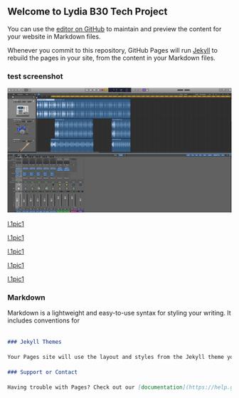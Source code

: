 ## Welcome to Lydia B30 Tech Project

You can use the [editor on GitHub](https://github.com/alysicmuse/alysicmuse.github.io/edit/master/README.md) to maintain and preview the content for your website in Markdown files.

Whenever you commit to this repository, GitHub Pages will run [Jekyll](https://jekyllrb.com/) to rebuild the pages in your site, from the content in your Markdown files.
### test screenshot
![l.1pic1](/images/1.png)






[l.1pic1](/images/2.png)








[l.1pic1](/images/3.png)





[l.1pic1](/images/4.png)





[l.1pic1](/images/5.png)





[l.1pic1](/images/mixer.png)






### Markdown

Markdown is a lightweight and easy-to-use syntax for styling your writing. It includes conventions for

```markdown

### Jekyll Themes

Your Pages site will use the layout and styles from the Jekyll theme you have selected in your [repository settings](https://github.com/alysicmuse/alysicmuse.github.io/settings). The name of this theme is saved in the Jekyll `_config.yml` configuration file.

### Support or Contact

Having trouble with Pages? Check out our [documentation](https://help.github.com/categories/github-pages-basics/) or [contact support](https://github.com/contact) and we’ll help you sort it out.
